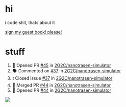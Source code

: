 # hi
i code shit, thats about it

[sign my guest book! please!](https://github.com/Just-a-Unity-Dev/Just-a-Unity-Dev/issues/new?&body=Sign%20my%20guest%20book%20by%20placing%20your%20name%20in%20the%20title,%20how%27d%20you%20get%20to%20this%20page%20and%20why?%20Don%27t%20forget%20you%20have%20an%20entire%20notebook%20in%20your%20hands!)


# stuff
<!--START_SECTION:activity-->
1. 💪 Opened PR [#45](https://github.com/2G2C/nanotrasen-simulator/pull/45) in [2G2C/nanotrasen-simulator](https://github.com/2G2C/nanotrasen-simulator)
2. 🗣 Commented on [#37](https://github.com/2G2C/nanotrasen-simulator/issues/37) in [2G2C/nanotrasen-simulator](https://github.com/2G2C/nanotrasen-simulator)
3. ❗️ Closed issue [#37](https://github.com/2G2C/nanotrasen-simulator/issues/37) in [2G2C/nanotrasen-simulator](https://github.com/2G2C/nanotrasen-simulator)
4. 🎉 Merged PR [#44](https://github.com/2G2C/nanotrasen-simulator/pull/44) in [2G2C/nanotrasen-simulator](https://github.com/2G2C/nanotrasen-simulator)
5. 💪 Opened PR [#44](https://github.com/2G2C/nanotrasen-simulator/pull/44) in [2G2C/nanotrasen-simulator](https://github.com/2G2C/nanotrasen-simulator)
<!--END_SECTION:activity-->

![](https://github-profile-summary-cards.vercel.app/api/cards/profile-details?username=Just-a-Unity-Dev&theme=solarized_dark)
